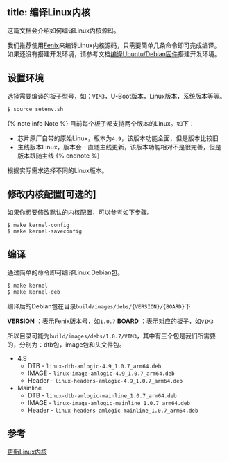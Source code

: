 title: 编译Linux内核
---

这篇文档会介绍如何编译Linux内核源码。

我们推荐使用[Fenix](https://github.com/khadas/fenix)来编译Linux内核源码，只需要简单几条命令即可完成编译。如果还没有搭建开发环境，请参考文档[编译Ubuntu/Debian固件](/linux/zh-cn/vim1/FenixScript.html)搭建开发环境。

## 设置环境

选择需要编译的板子型号，如：`VIM3`，U-Boot版本，Linux版本，系统版本等等。

```bash
$ source setenv.sh
```

{% note info Note %}
目前每个板子都支持两个版本的Linux。如下：
* 芯片原厂自带的原始Linux，版本为`4.9`，该版本功能全面，但是版本比较旧
* 主线版本Linux，版本会一直随主线更新，该版本功能相对不是很完善，但是版本跟随主线
{% endnote %}

根据实际需求选择不同的Linux版本。

## 修改内核配置[**可选的**]

如果你想要修改默认的内核配置，可以参考如下步骤。

```
$ make kernel-config
$ make kernel-saveconfig
```

## 编译

通过简单的命令即可编译Linux Debian包。

```bash
$ make kernel
$ make kernel-deb
```

编译后的Debian包在目录`build/images/debs/{VERSION}/{BOARD}`下

**VERSION** ：表示Fenix版本号，如`1.0.7`
**BOARD** ：表示对应的板子，如`VIM3`

所以目录可能为`build/images/debs/1.0.7/VIM3`，其中有三个包是我们所需要的，分别为：dtb包，image包和头文件包。

* 4.9
  * DTB - `linux-dtb-amlogic-4.9_1.0.7_arm64.deb`
  * IMAGE - `linux-image-amlogic-4.9_1.0.7_arm64.deb`
  * Header - `linux-headers-amlogic-4.9_1.0.7_arm64.deb`
* Mainline
  * DTB - `linux-dtb-amlogic-mainline_1.0.7_arm64.deb`
  * IMAGE - `linux-image-amlogic-mainline_1.0.7_arm64.deb`
  * Header - `linux-headers-amlogic-mainline_1.0.7_arm64.deb`


## 参考
[更新Linux内核](/linux/zh-cn/vim1/UpgradeLinuxKernel.html)
